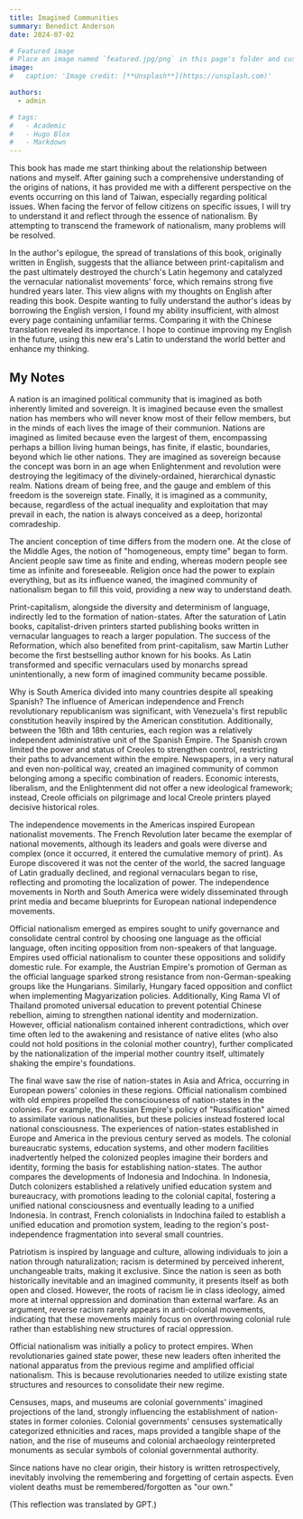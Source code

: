 ```yaml
---
title: Imagined Communities
summary: Benedict Anderson
date: 2024-07-02

# Featured image
# Place an image named `featured.jpg/png` in this page's folder and customize its options here.
image:
#   caption: 'Image credit: [**Unsplash**](https://unsplash.com)'

authors:
  - admin

# tags:
#   - Academic
#   - Hugo Blox
#   - Markdown
---
```


This book has made me start thinking about the relationship between nations and myself. After gaining such a comprehensive understanding of the origins of nations, it has provided me with a different perspective on the events occurring on this land of Taiwan, especially regarding political issues. When facing the fervor of fellow citizens on specific issues, I will try to understand it and reflect through the essence of nationalism. By attempting to transcend the framework of nationalism, many problems will be resolved.

In the author's epilogue, the spread of translations of this book, originally written in English, suggests that the alliance between print-capitalism and the past ultimately destroyed the church's Latin hegemony and catalyzed the vernacular nationalist movements' force, which remains strong five hundred years later. This view aligns with my thoughts on English after reading this book. Despite wanting to fully understand the author's ideas by borrowing the English version, I found my ability insufficient, with almost every page containing unfamiliar terms. Comparing it with the Chinese translation revealed its importance. I hope to continue improving my English in the future, using this new era's Latin to understand the world better and enhance my thinking.

## My Notes

A nation is an imagined political community that is imagined as both inherently limited and sovereign. It is imagined because even the smallest nation has members who will never know most of their fellow members, but in the minds of each lives the image of their communion. Nations are imagined as limited because even the largest of them, encompassing perhaps a billion living human beings, has finite, if elastic, boundaries, beyond which lie other nations. They are imagined as sovereign because the concept was born in an age when Enlightenment and revolution were destroying the legitimacy of the divinely-ordained, hierarchical dynastic realm. Nations dream of being free, and the gauge and emblem of this freedom is the sovereign state. Finally, it is imagined as a community, because, regardless of the actual inequality and exploitation that may prevail in each, the nation is always conceived as a deep, horizontal comradeship.

The ancient conception of time differs from the modern one. At the close of the Middle Ages, the notion of "homogeneous, empty time" began to form. Ancient people saw time as finite and ending, whereas modern people see time as infinite and foreseeable. Religion once had the power to explain everything, but as its influence waned, the imagined community of nationalism began to fill this void, providing a new way to understand death.

Print-capitalism, alongside the diversity and determinism of language, indirectly led to the formation of nation-states. After the saturation of Latin books, capitalist-driven printers started publishing books written in vernacular languages to reach a larger population. The success of the Reformation, which also benefited from print-capitalism, saw Martin Luther become the first bestselling author known for his books. As Latin transformed and specific vernaculars used by monarchs spread unintentionally, a new form of imagined community became possible.

Why is South America divided into many countries despite all speaking Spanish? The influence of American independence and French revolutionary republicanism was significant, with Venezuela's first republic constitution heavily inspired by the American constitution. Additionally, between the 16th and 18th centuries, each region was a relatively independent administrative unit of the Spanish Empire. The Spanish crown limited the power and status of Creoles to strengthen control, restricting their paths to advancement within the empire. Newspapers, in a very natural and even non-political way, created an imagined community of common belonging among a specific combination of readers. Economic interests, liberalism, and the Enlightenment did not offer a new ideological framework; instead, Creole officials on pilgrimage and local Creole printers played decisive historical roles.

The independence movements in the Americas inspired European nationalist movements. The French Revolution later became the exemplar of national movements, although its leaders and goals were diverse and complex (once it occurred, it entered the cumulative memory of print). As Europe discovered it was not the center of the world, the sacred language of Latin gradually declined, and regional vernaculars began to rise, reflecting and promoting the localization of power. The independence movements in North and South America were widely disseminated through print media and became blueprints for European national independence movements.

Official nationalism emerged as empires sought to unify governance and consolidate central control by choosing one language as the official language, often inciting opposition from non-speakers of that language. Empires used official nationalism to counter these oppositions and solidify domestic rule. For example, the Austrian Empire's promotion of German as the official language sparked strong resistance from non-German-speaking groups like the Hungarians. Similarly, Hungary faced opposition and conflict when implementing Magyarization policies. Additionally, King Rama VI of Thailand promoted universal education to prevent potential Chinese rebellion, aiming to strengthen national identity and modernization. However, official nationalism contained inherent contradictions, which over time often led to the awakening and resistance of native elites (who also could not hold positions in the colonial mother country), further complicated by the nationalization of the imperial mother country itself, ultimately shaking the empire's foundations.

The final wave saw the rise of nation-states in Asia and Africa, occurring in European powers' colonies in these regions. Official nationalism combined with old empires propelled the consciousness of nation-states in the colonies. For example, the Russian Empire's policy of "Russification" aimed to assimilate various nationalities, but these policies instead fostered local national consciousness. The experiences of nation-states established in Europe and America in the previous century served as models. The colonial bureaucratic systems, education systems, and other modern facilities inadvertently helped the colonized peoples imagine their borders and identity, forming the basis for establishing nation-states. The author compares the developments of Indonesia and Indochina. In Indonesia, Dutch colonizers established a relatively unified education system and bureaucracy, with promotions leading to the colonial capital, fostering a unified national consciousness and eventually leading to a unified Indonesia. In contrast, French colonialists in Indochina failed to establish a unified education and promotion system, leading to the region's post-independence fragmentation into several small countries.

Patriotism is inspired by language and culture, allowing individuals to join a nation through naturalization; racism is determined by perceived inherent, unchangeable traits, making it exclusive. Since the nation is seen as both historically inevitable and an imagined community, it presents itself as both open and closed. However, the roots of racism lie in class ideology, aimed more at internal oppression and domination than external warfare. As an argument, reverse racism rarely appears in anti-colonial movements, indicating that these movements mainly focus on overthrowing colonial rule rather than establishing new structures of racial oppression.

Official nationalism was initially a policy to protect empires. When revolutionaries gained state power, these new leaders often inherited the national apparatus from the previous regime and amplified official nationalism. This is because revolutionaries needed to utilize existing state structures and resources to consolidate their new regime.

Censuses, maps, and museums are colonial governments' imagined projections of the land, strongly influencing the establishment of nation-states in former colonies. Colonial governments' censuses systematically categorized ethnicities and races, maps provided a tangible shape of the nation, and the rise of museums and colonial archaeology reinterpreted monuments as secular symbols of colonial governmental authority.

Since nations have no clear origin, their history is written retrospectively, inevitably involving the remembering and forgetting of certain aspects. Even violent deaths must be remembered/forgotten as "our own."

(This reflection was translated by GPT.)